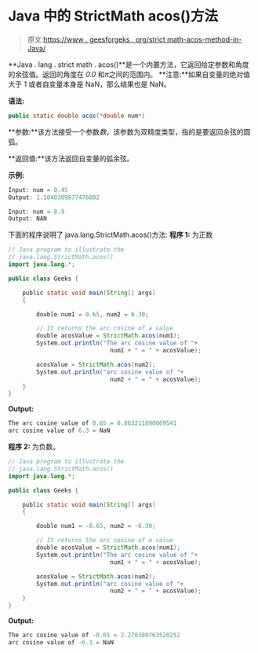 # Java 中的 StrictMath acos()方法

> 原文:[https://www . geesforgeks . org/strict math-acos-method-in-Java/](https://www.geeksforgeeks.org/strictmath-acos-method-in-java/)

**Java . lang . strict math . acos()**是一个内置方法，它返回给定参数和角度的余弦值。返回的角度在 *0.0* 和*π*之间的范围内。
**注意:**如果自变量的绝对值大于 1 或者自变量本身是 NaN，那么结果也是 NaN。

**语法:**

```java
public static double acos(*double num*)
```

**参数:**该方法接受一个参数*数*，该参数为双精度类型，指的是要返回余弦的圆弧。

**返回值:**该方法返回自变量的弧余弦。

**示例:**

```java
Input: num = 0.45 
Output: 1.1040309877476002

Input: num = 8.9
Output: NAN

```

下面的程序说明了 java.lang.StrictMath.acos()方法:
**程序 1:** 为正数

```java
// Java program to illustrate the
// java.lang.StrictMath.acos()
import java.lang.*;

public class Geeks {

    public static void main(String[] args)
    {

        double num1 = 0.65, num2 = 6.30;

        // It returns the arc cosine of a value
        double acosValue = StrictMath.acos(num1);
        System.out.println("The arc cosine value of "+
                             num1 + " = " + acosValue);

        acosValue = StrictMath.acos(num2);
        System.out.println("arc cosine value of "+
                             num2 + " = " + acosValue);
    }
}
```

**Output:**

```java
The arc cosine value of 0.65 = 0.863211890069541
arc cosine value of 6.3 = NaN

```

**程序 2:** 为负数。

```java
// Java program to illustrate the
// java.lang.StrictMath.acos()
import java.lang.*;

public class Geeks {

    public static void main(String[] args)
    {

        double num1 = -0.65, num2 = -6.30;

        // It returns the arc cosine of a value
        double acosValue = StrictMath.acos(num1);
        System.out.println("The arc cosine value of "+
                             num1 + " = " + acosValue);

        acosValue = StrictMath.acos(num2);
        System.out.println("arc cosine value of "+
                             num2 + " = " + acosValue);
    }
}
```

**Output:**

```java
The arc cosine value of -0.65 = 2.278380763520252
arc cosine value of -6.3 = NaN

```